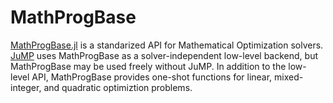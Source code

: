 # MathProgBase

[MathProgBase.jl](https://github.com/JuliaOpt/MathProgBase.jl) is a standarized API for Mathematical Optimization solvers. [JuMP](https://github.com/JuliaOpt/JuMP.jl) uses MathProgBase as a solver-independent low-level backend, but MathProgBase may be used freely without JuMP. In addition to the low-level API, MathProgBase provides one-shot functions for linear, mixed-integer, and quadratic optimiztion problems.
